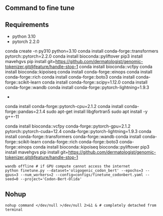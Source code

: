 ## Command to fine tune

## Requirements

* python 3.10
* pytorch 2.2.0

conda create -n py310 python=3.10
conda install conda-forge::transformers pytorch::pytorch=2.2.0
conda install bioconda::pyliftover
pip3 install mavehgvs
pip install git+https://github.com/dermatologist/genomic-tokenizer.git@feature/handle-stop-1
conda install bioconda::vcfpy
conda install bioconda::kipoiseq
conda install conda-forge::einops
conda install conda-forge::rich
conda install conda-forge::boto3
conda install conda-forge::scikit-learn
conda install conda-forge::scipy=1.12.0
conda install conda-forge::wandb
conda install conda-forge::pytorch-lightning=1.9.3

*

conda install conda-forge::pytorch-cpu=2.1.2
conda install conda-forge::pandas=2.1.4
sudo apt-get install libgfortran5
sudo apt install -y g++-11


conda install bioconda::vcfpy conda-forge::pytorch-gpu=2.1.2 pytorch::pytorch-cuda=12.4 conda-forge::pytorch-lightning=1.9.3
conda install conda-forge::transformers conda-forge::wandb
conda install conda-forge::scikit-learn conda-forge::rich conda-forge::boto3 conda-forge::einops
conda install bioconda::kipoiseq bioconda::pyliftover
pip3 install mavehgvs
pip install git+https://github.com/dermatologist/genomic-tokenizer.git@feature/handle-stop-1



```
wandb offline # if GPU compute cannot access the internet
python finetune.py --dataset='oligogenic_codon_bert' --epochs=3 --gpus=3 --num_workers=2 --config=configs/finetune_codonbert.yaml --seed=0 --project='Codon-Bert-Olida'
```

## Nohup

```
nohup command </dev/null >/dev/null 2>&1 & # completely detached from terminal

```